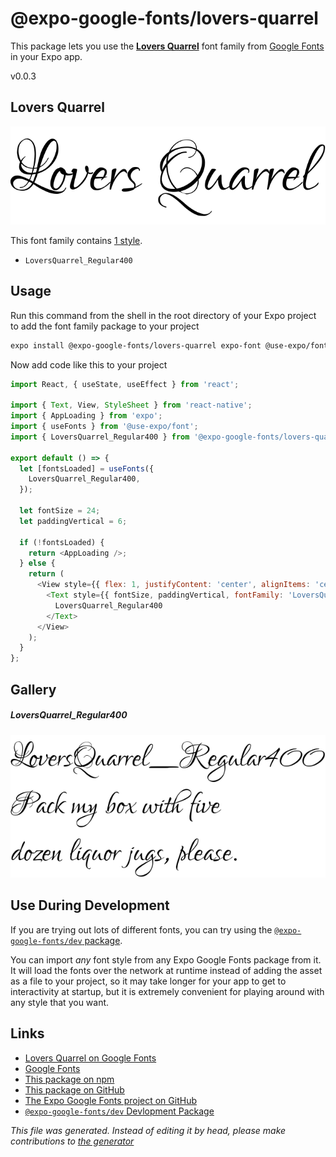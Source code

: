 # @expo-google-fonts/lovers-quarrel

This package lets you use the [**Lovers Quarrel**](https://fonts.google.com/specimen/Lovers+Quarrel) font family from [Google Fonts](https://fonts.google.com/) in your Expo app.

v0.0.3

## Lovers Quarrel

![Lovers Quarrel](./font-family.png)

This font family contains [1 style](#gallery).

- `LoversQuarrel_Regular400`

## Usage

Run this command from the shell in the root directory of your Expo project to add the font family package to your project
```sh
expo install @expo-google-fonts/lovers-quarrel expo-font @use-expo/font
```

Now add code like this to your project
```js
import React, { useState, useEffect } from 'react';

import { Text, View, StyleSheet } from 'react-native';
import { AppLoading } from 'expo';
import { useFonts } from '@use-expo/font';
import { LoversQuarrel_Regular400 } from '@expo-google-fonts/lovers-quarrel';

export default () => {
  let [fontsLoaded] = useFonts({
    LoversQuarrel_Regular400,
  });

  let fontSize = 24;
  let paddingVertical = 6;

  if (!fontsLoaded) {
    return <AppLoading />;
  } else {
    return (
      <View style={{ flex: 1, justifyContent: 'center', alignItems: 'center' }}>
        <Text style={{ fontSize, paddingVertical, fontFamily: 'LoversQuarrel_Regular400' }}>
          LoversQuarrel_Regular400
        </Text>
      </View>
    );
  }
};

```

## Gallery

##### LoversQuarrel_Regular400
![LoversQuarrel_Regular400](./2b3afd5d2a24b3641cc9053301da4dd11e595d360d1f052a9527036e96ab00e9.ttf.png)


## Use During Development

If you are trying out lots of different fonts, you can try using the [`@expo-google-fonts/dev` package](https://github.com/expo/google-fonts/tree/master/font-packages/dev#readme).

You can import *any* font style from any Expo Google Fonts package from it. It will load the fonts
over the network at runtime instead of adding the asset as a file to your project, so it may take longer
for your app to get to interactivity at startup, but it is extremely convenient
for playing around with any style that you want.

## Links

- [Lovers Quarrel on Google Fonts](https://fonts.google.com/specimen/Lovers+Quarrel)
- [Google Fonts](https://fonts.google.com/)
- [This package on npm](https://www.npmjs.com/package/@expo-google-fonts/lovers-quarrel)
- [This package on GitHub](https://github.com/expo/google-fonts/tree/master/font-packages/lovers-quarrel)
- [The Expo Google Fonts project on GitHub](https://github.com/expo/google-fonts)
- [`@expo-google-fonts/dev` Devlopment Package](https://github.com/expo/google-fonts/tree/master/font-packages/dev)


*This file was generated. Instead of editing it by head, please make contributions to [the generator](https://github.com/expo/google-fonts/tree/master/packages/generator)*
